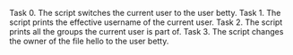 Task 0. The script switches the current user to the user betty.
Task 1. The script prints the effective username of the current user.
Task 2. The script prints all the groups the current user is part of.
Task 3. The script changes the owner of the file hello to the user betty.
